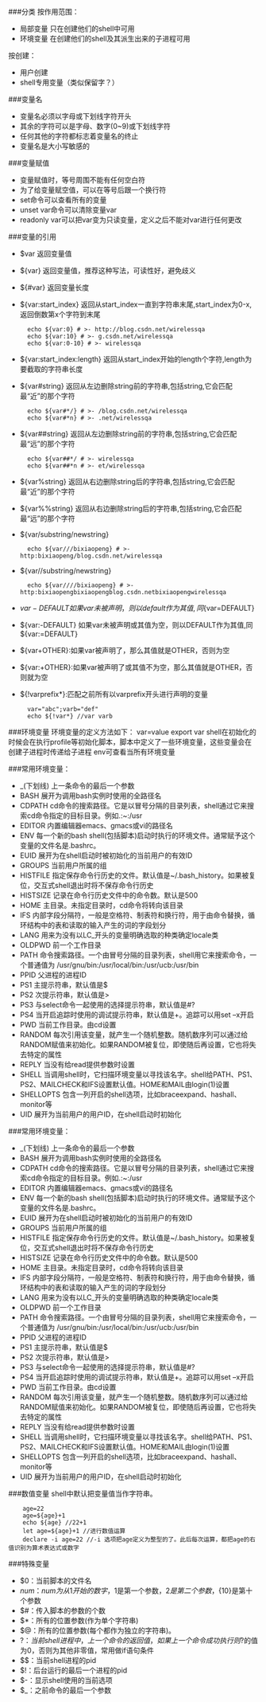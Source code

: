 ###分类
按作用范围：
* 局部变量 只在创建他们的shell中可用
* 环境变量 在创建他们的shell及其派生出来的子进程可用

按创建：
* 用户创建
* shell专用变量（类似保留字？）

###变量名
* 变量名必须以字母或下划线字符开头
* 其余的字符可以是字母、数字(0~9)或下划线字符
* 任何其他的字符都标志着变量名的终止
* 变量名是大小写敏感的
 
###变量赋值
* 变量赋值时，等号周围不能有任何空白符
* 为了给变量赋空值，可以在等号后跟一个换行符
* set命令可以查看所有的变量
* unset var命令可以清除变量var
* readonly var可以把var变为只读变量，定义之后不能对var进行任何更改

###变量的引用
* $var 返回变量值
* ${var} 返回变量值，推荐这种写法，可读性好，避免歧义
* ${#var} 返回变量长度
* ${var:start_index} 返回从start_index一直到字符串末尾,start_index为0-x,返回倒数第x个字符到末尾

		echo ${var:0} # >- http://blog.csdn.net/wirelessqa
		echo ${var:10} # >- g.csdn.net/wirelessqa
		echo ${var:0-10} # >- wirelessqa
* ${var:start_index:length} 返回从start_index开始的length个字符,length为要截取的字符串长度
* ${var#string} 返回从左边删除string前的字符串,包括string,它会匹配最“近”的那个字符

		echo ${var#*/} # >- /blog.csdn.net/wirelessqa
		echo ${var#*n} # >- .net/wirelessqa
* ${var##string} 返回从左边删除string前的字符串,包括string,它会匹配最“远”的那个字符

		echo ${var##*/ # >- wirelessqa
		echo ${var##*n # >- et/wirelessqa
* ${var%string} 返回从右边删除string后的字符串,包括string,它会匹配最“近”的那个字符
* ${var%%string} 返回从右边删除string后的字符串,包括string,它会匹配最“远”的那个字符
* ${var/substring/newstring} 

		echo ${var///bixiaopeng} # >- http:bixiaopeng/blog.csdn.net/wirelessqa
* ${var//substring/newstring}

		echo ${var////bixiaopeng} # >- http:bixiaopengbixiaopengblog.csdn.netbixiaopengwirelessqa
* ${var-DEFAULT} 如果var未被声明，则以default作为其值,同${var=DEFAULT}
* ${var:-DEFAULT} 如果var未被声明或其值为空，则以DEFAULT作为其值,同 ${var:=DEFAULT}
* ${var+OTHER}:如果var被声明了，那么其值就是OTHER，否则为空
* ${var:+OTHER}:如果var被声明了或其值不为空，那么其值就是OTHER，否则就为空
* ${!varprefix*}:匹配之前所有以varprefix开头进行声明的变量

		var="abc";varb="def"
		echo ${!var*} //var varb

###环境变量
环境变量的定义方法如下：
		var=value
		export var
shell在初始化的时候会在执行profile等初始化脚本，脚本中定义了一些环境变量，这些变量会在创建子进程时传递给子进程
env可查看当所有环境变量

###常用环境变量：
* _(下划线) 上一条命令的最后一个参数
* BASH 展开为调用bash实例时使用的全路径名
* CDPATH cd命令的搜索路径。它是以冒号分隔的目录列表，shell通过它来搜索cd命令指定的目标目录。例如.:~:/usr
* EDITOR 内置编辑器emacs、gmacs或vi的路径名
* ENV 每一个新的bash shell(包括脚本)启动时执行的环境文件。通常赋予这个变量的文件名是.bashrc。
* EUID 展开为在shell启动时被初始化的当前用户的有效ID
* GROUPS 当前用户所属的组
* HISTFILE 指定保存命令行历史的文件。默认值是~/.bash_history。如果被复位，交互式shell退出时将不保存命令行历史
* HISTSIZE 记录在命令行历史文件中的命令数。默认是500
* HOME 主目录。未指定目录时，cd命令将转向该目录
* IFS 内部字段分隔符，一般是空格符、制表符和换行符，用于由命令替换，循环结构中的表和读取的输入产生的词的字段划分
* LANG 用来为没有以LC_开头的变量明确选取的种类确定locale类
* OLDPWD 前一个工作目录
* PATH 命令搜索路径。一个由冒号分隔的目录列表，shell用它来搜索命令，一个普通值为 /usr/gnu/bin:/usr/local/bin:/usr/ucb:/usr/bin
* PPID 父进程的进程ID
* PS1 主提示符串，默认值是$
* PS2 次提示符串，默认值是>
* PS3 与select命令一起使用的选择提示符串，默认值是#?
* PS4 当开启追踪时使用的调试提示符串，默认值是+。追踪可以用set –x开启
* PWD 当前工作目录。由cd设置
* RANDOM 每次引用该变量，就产生一个随机整数。随机数序列可以通过给RANDOM赋值来初始化。如果RANDOM被复位，即使随后再设置，它也将失去特定的属性
* REPLY 当没有给read提供参数时设置
* SHELL 当调用shell时，它扫描环境变量以寻找该名字。shell给PATH、PS1、PS2、MAILCHECK和IFS设置默认值。HOME和MAIL由login(1)设置
* SHELLOPTS 包含一列开启的shell选项，比如braceexpand、hashall、monitor等
* UID 展开为当前用户的用户ID，在shell启动时初始化

###常用环境变量：
* _(下划线) 上一条命令的最后一个参数
* BASH 展开为调用bash实例时使用的全路径名
* CDPATH cd命令的搜索路径。它是以冒号分隔的目录列表，shell通过它来搜索cd命令指定的目标目录。例如.:~:/usr
* EDITOR 内置编辑器emacs、gmacs或vi的路径名
* ENV 每一个新的bash shell(包括脚本)启动时执行的环境文件。通常赋予这个变量的文件名是.bashrc。
* EUID 展开为在shell启动时被初始化的当前用户的有效ID
* GROUPS 当前用户所属的组
* HISTFILE 指定保存命令行历史的文件。默认值是~/.bash_history。如果被复位，交互式shell退出时将不保存命令行历史
* HISTSIZE 记录在命令行历史文件中的命令数。默认是500
* HOME 主目录。未指定目录时，cd命令将转向该目录
* IFS 内部字段分隔符，一般是空格符、制表符和换行符，用于由命令替换，循环结构中的表和读取的输入产生的词的字段划分
* LANG 用来为没有以LC_开头的变量明确选取的种类确定locale类
* OLDPWD 前一个工作目录
* PATH 命令搜索路径。一个由冒号分隔的目录列表，shell用它来搜索命令，一个普通值为 /usr/gnu/bin:/usr/local/bin:/usr/ucb:/usr/bin
* PPID 父进程的进程ID
* PS1 主提示符串，默认值是$
* PS2 次提示符串，默认值是>
* PS3 与select命令一起使用的选择提示符串，默认值是#?
* PS4 当开启追踪时使用的调试提示符串，默认值是+。追踪可以用set –x开启
* PWD 当前工作目录。由cd设置
* RANDOM 每次引用该变量，就产生一个随机整数。随机数序列可以通过给RANDOM赋值来初始化。如果RANDOM被复位，即使随后再设置，它也将失去特定的属性
* REPLY 当没有给read提供参数时设置
* SHELL 当调用shell时，它扫描环境变量以寻找该名字。shell给PATH、PS1、PS2、MAILCHECK和IFS设置默认值。HOME和MAIL由login(1)设置
* SHELLOPTS 包含一列开启的shell选项，比如braceexpand、hashall、monitor等
* UID 展开为当前用户的用户ID，在shell启动时初始化

###数值变量
shell中默认把变量值当作字符串。

		age=22
		age=${age}+1
		echo ${age} //22+1
		let age=${age}+1 //进行数值运算
		declare -i age=22 //-i 选项把age定义为整型的了。此后每次运算，都把age的右值识别为算术表达式或数字

###特殊变量
* $0：当前脚本的文件名
* $num：num为从1开始的数字，$1是第一个参数，$2是第二个参数，${10}是第十个参数
* $#：传入脚本的参数的个数
* $*：所有的位置参数(作为单个字符串) 
* $@：所有的位置参数(每个都作为独立的字符串)。
* $?：当前shell进程中，上一个命令的返回值，如果上一个命令成功执行则$?的值为0，否则为其他非零值，常用做if语句条件
* $$：当前shell进程的pid
* $!：后台运行的最后一个进程的pid
* $-：显示shell使用的当前选项
* $_：之前命令的最后一个参数
